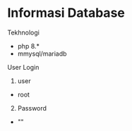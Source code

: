 # Informasi Database
Tekhnologi
- php 8.*
- mmysql/mariadb

User Login
1. user
- root
2. Password
- ""
